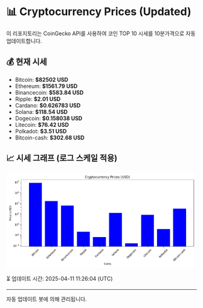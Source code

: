
# 📊 Cryptocurrency Prices (Updated)

이 리포지토리는 CoinGecko API를 사용하여 코인 TOP 10 시세를 10분가격으로 자동 업데이트합니다.

## 💰 현재 시세
- Bitcoin: **$82502 USD**
- Ethereum: **$1561.79 USD**
- Binancecoin: **$583.84 USD**
- Ripple: **$2.01 USD**
- Cardano: **$0.626783 USD**
- Solana: **$118.54 USD**
- Dogecoin: **$0.158038 USD**
- Litecoin: **$76.42 USD**
- Polkadot: **$3.51 USD**
- Bitcoin-cash: **$302.68 USD**

## 📈 시세 그래프 (로그 스케일 적용)
![Crypto Prices](crypto_prices.png)

⏳ 업데이트 시간: 2025-04-11 11:26:04 (UTC)

---
자동 업데이트 봇에 의해 관리됩니다.
